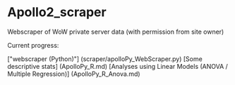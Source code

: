 # Apollo2_scraper
Webscraper of WoW private server data (with permission from site owner)

Current progress:

["webscraper (Python)"] (scraper/apolloPy_WebScraper.py)
[Some descriptive stats] (ApolloPy_R.md)
[Analyses using Linear Models (ANOVA / Multiple Regression)] (ApolloPy_R_Anova.md)
